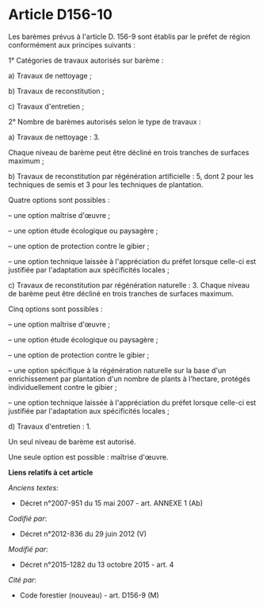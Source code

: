 # Article D156-10

Les barèmes prévus à l'article D. 156-9 sont établis par le préfet de région conformément aux principes suivants :

1° Catégories de travaux autorisés sur barème :

a) Travaux de nettoyage ;

b) Travaux de reconstitution ;

c) Travaux d'entretien ;

2° Nombre de barèmes autorisés selon le type de travaux :

a) Travaux de nettoyage : 3.

Chaque niveau de barème peut être décliné en trois tranches de surfaces maximum ;

b) Travaux de reconstitution par régénération artificielle : 5, dont 2 pour les techniques de semis et 3 pour les techniques
de plantation.

Quatre options sont possibles :

– une option maîtrise d'œuvre ;

– une option étude écologique ou paysagère ;

– une option de protection contre le gibier ;

– une option technique laissée à l'appréciation du préfet lorsque celle-ci est justifiée par l'adaptation aux spécificités
locales ;

c) Travaux de reconstitution par régénération naturelle : 3. Chaque niveau de barème peut être décliné en trois tranches de
surfaces maximum.

Cinq options sont possibles :

– une option maîtrise d'œuvre ;

– une option étude écologique ou paysagère ;

– une option de protection contre le gibier ;

– une option spécifique à la régénération naturelle sur la base d'un enrichissement par plantation d'un nombre de plants à
l'hectare, protégés individuellement contre le gibier ;

– une option technique laissée à l'appréciation du préfet lorsque celle-ci est justifiée par l'adaptation aux spécificités
locales ;

d) Travaux d'entretien : 1.

Un seul niveau de barème est autorisé.

Une seule option est possible : maîtrise d'œuvre.

**Liens relatifs à cet article**

_Anciens textes_:

  - Décret n°2007-951 du 15 mai 2007 - art. ANNEXE 1 (Ab)

_Codifié par_:

  - Décret n°2012-836 du 29 juin 2012 (V)

_Modifié par_:

  - Décret n°2015-1282 du 13 octobre 2015 - art. 4

_Cité par_:

  - Code forestier (nouveau) - art. D156-9 (M)
